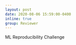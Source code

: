 ```yaml
---
layout: post
date: 2020-08-06 15:59:00-0400
inline: true
group: Reviewer
---
```

ML Reproducibility Challenge
